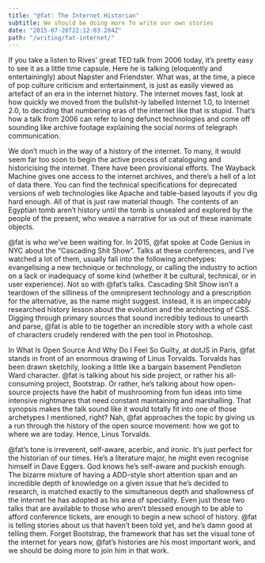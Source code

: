 ```yaml
---
title: "@fat: The Internet Historian"
subtitle: We should be doing more To write our own stories
date: "2015-07-28T22:12:03.284Z"
path: "/writing/fat-internet/"
---
```


If you take a listen to Rives’ great TED talk from 2006 today, it’s pretty easy to see it as a little time capsule. Here he is talking (eloquently and entertainingly) about Napster and Friendster. What was, at the time, a piece of pop culture criticism and entertainment, is just as easily viewed as artefact of an era in the internet history. The internet moves fast, look at how quickly we moved from the bullshit-ly labelled Internet 1.0, to Internet 2.0, to deciding that numbering eras of the internet like that is stupid. That’s how a talk from 2006 can refer to long defunct technologies and come off sounding like archive footage explaining the social norms of telegraph communication.

We don’t much in the way of a history of the internet. To many, it would seem far too soon to begin the active process of cataloguing and historicising the internet. There have been provisional efforts. The Wayback Machine gives one access to the internet archives, and there’s a hell of a lot of data there. You can find the technical specifications for deprecated versions of web technologies like Apache and table-based layouts if you dig hard enough. All of that is just raw material though. The contents of an Egyptian tomb aren’t history until the tomb is unsealed and explored by the people of the present, who weave a narrative for us out of these inanimate objects.

@fat is who we’ve been waiting for. In 2015, @fat spoke at Code Genius in NYC about the “Cascading Shit Show”. Talks at these conferences, and I’ve watched a lot of them, usually fall into the following archetypes: evangelising a new technique or technology, or calling the industry to action on a lack or inadequacy of some kind (whether it be cultural, technical, or in user experience). Not so with @fat’s talks. Cascading Shit Show isn’t a teardown of the silliness of the omnipresent technology and a prescription for the alternative, as the name might suggest. Instead, it is an impeccably researched history lesson about the evolution and the architecting of CSS. Digging through primary sources that sound incredibly tedious to unearth and parse, @fat is able to tie together an incredible story with a whole cast of characters crudely rendered with the pen tool in Photoshop.

In What Is Open Source And Why Do I Feel So Guilty, at dotJS in Paris, @fat stands in front of an enormous drawing of Linus Torvalds. Torvalds has been drawn sketchily, looking a little like a bargain basement Pendleton Ward character. @fat is talking about his side project, or rather his all-consuming project, Bootstrap. Or rather, he’s talking about how open-source projects have the habit of mushrooming from fun ideas into time intensive nightmares that need constant maintaining and marshalling. That synopsis makes the talk sound like it would totally fit into one of those archetypes I mentioned, right? Nah, @fat approaches the topic by giving us a run through the history of the open source movement: how we got to where we are today. Hence, Linus Torvalds.

@fat’s tone is irreverent, self-aware, acerbic, and ironic. It’s just perfect for the historian of our times. He’s a literature major, he might even recognise himself in Dave Eggers. God knows he’s self-aware and puckish enough. The bizarre mixture of having a ADD-style short attention span and an incredible depth of knowledge on a given issue that he’s decided to research, is matched exactly to the simultaneous depth and shallowness of the internet he has adopted as his area of speciality. Even just these two talks that are available to those who aren’t blessed enough to be able to afford conference tickets, are enough to begin a new school of history. @fat is telling stories about us that haven’t been told yet, and he’s damn good at telling them. Forget Bootstrap, the framework that has set the visual tone of the internet for years now, @fat’s histories are his most important work, and we should be doing more to join him in that work.
